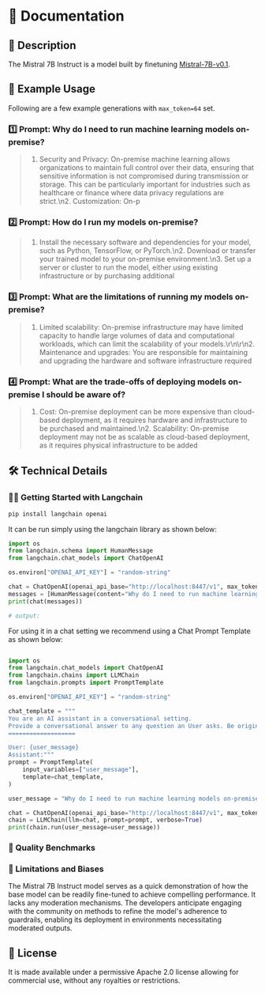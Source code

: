 # 📑 Documentation

## 📌 Description
The Mistral 7B Instruct is a model built by finetuning  <a href='https://huggingface.co/mistralai/Mistral-7B-v0.1' target='_blank'>Mistral-7B-v0.1</a>.

## 📒 Example Usage

Following are a few example generations with `max_token=64` set.

### 1️⃣ Prompt: Why do I need to run machine learning models on-premise?

> 1. Security and Privacy: On-premise machine learning allows organizations to maintain full control over their data, ensuring that sensitive information is not compromised during transmission or storage. This can be particularly important for industries such as healthcare or finance where data privacy regulations are strict.\n2. Customization: On-p

### 2️⃣ Prompt: How do I run my models on-premise?

> 1. Install the necessary software and dependencies for your model, such as Python, TensorFlow, or PyTorch.\n2. Download or transfer your trained model to your on-premise environment.\n3. Set up a server or cluster to run the model, either using existing infrastructure or by purchasing additional

### 3️⃣ Prompt: What are the limitations of running my models on-premise?

> 1. Limited scalability: On-premise infrastructure may have limited capacity to handle large volumes of data and computational workloads, which can limit the scalability of your models.\r\n\r\n2. Maintenance and upgrades: You are responsible for maintaining and upgrading the hardware and software infrastructure required

### 4️⃣ Prompt: What are the trade-offs of deploying models on-premise I should be aware of?

> 1. Cost: On-premise deployment can be more expensive than cloud-based deployment, as it requires hardware and infrastructure to be purchased and maintained.\n2. Scalability: On-premise deployment may not be as scalable as cloud-based deployment, as it requires physical infrastructure to be added

## 🛠️ Technical Details

### 🦜🔗 Getting Started with Langchain

```bash
pip install langchain openai
```

It can be run simply using the langchain library as shown below:

```python
import os
from langchain.schema import HumanMessage
from langchain.chat_models import ChatOpenAI

os.environ["OPENAI_API_KEY"] = "random-string"

chat = ChatOpenAI(openai_api_base="http://localhost:8447/v1", max_tokens=128)
messages = [HumanMessage(content="Why do I need to run machine learning models on-premise?")]
print(chat(messages))

# output:
```

For using it in a chat setting we recommend using a Chat Prompt Template as shown below:
    
```python

import os
from langchain.chat_models import ChatOpenAI
from langchain.chains import LLMChain
from langchain.prompts import PromptTemplate

os.environ["OPENAI_API_KEY"] = "random-string"

chat_template = """
You are an AI assistant in a conversational setting.
Provide a conversational answer to any question an User asks. Be original, concise, accurate and helpful.
===================

User: {user_message}
Assistant:"""
prompt = PromptTemplate(
    input_variables=["user_message"],
    template=chat_template,
)

user_message = "Why do I need to run machine learning models on-premise?"

chat = ChatOpenAI(openai_api_base="http://localhost:8447/v1", max_tokens=128)
chain = LLMChain(llm=chat, prompt=prompt, verbose=True)
print(chain.run(user_message=user_message))

```

### 🔎 Quality Benchmarks

### 🚫 Limitations and Biases

The Mistral 7B Instruct model serves as a quick demonstration of how the base model can be readily fine-tuned to achieve compelling performance. It lacks any moderation mechanisms. The developers anticipate engaging with the community on methods to refine the model's adherence to guardrails, enabling its deployment in environments necessitating moderated outputs.

## 📜 License
It is made available under a permissive Apache 2.0 license allowing for commercial use, without any royalties or restrictions.